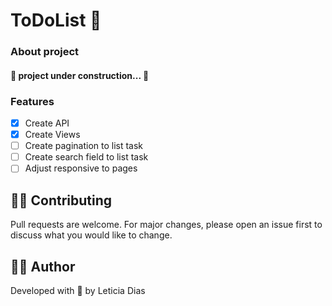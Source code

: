 # ToDoList 📝

### About project

<h4 align="left"> 
	🚧 project under construction...  🚧
</h4>

### Features

-   [x] Create API
-   [x] Create Views
-   [ ] Create pagination to list task
-   [ ] Create search field to list task
-   [ ] Adjust responsive to pages

## 👩‍💻 Contributing

Pull requests are welcome. For major changes, please open an issue first to discuss what you would like to change.

## 👩‍🚀 Author

<p>Developed with 💜 by Leticia Dias</p>
